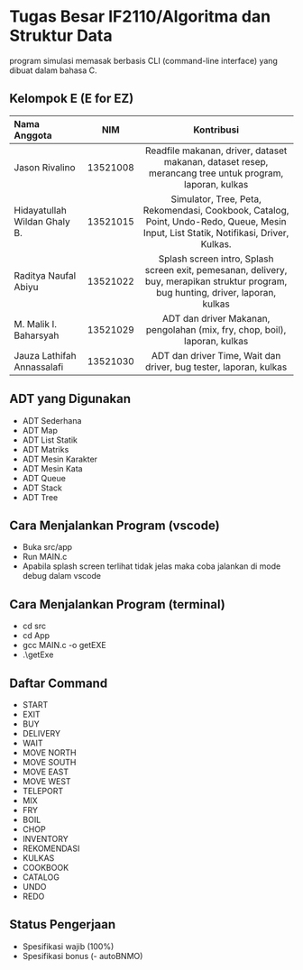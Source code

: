 # Tugas Besar IF2110/Algoritma dan Struktur Data
program simulasi memasak berbasis CLI (command-line interface) yang dibuat dalam bahasa C.

## Kelompok E (E for EZ)
| Nama Anggota   | NIM | Kontribusi|
| :---        |    :----:   |   :----:   | 
| Jason Rivalino| 13521008 | Readfile makanan, driver, dataset makanan, dataset resep, merancang tree untuk program, laporan, kulkas|
| Hidayatullah Wildan Ghaly B.   | 13521015 | Simulator, Tree, Peta, Rekomendasi, Cookbook, Catalog, Point, Undo-Redo, Queue, Mesin Input, List Statik, Notifikasi, Driver, Kulkas. |
| Raditya Naufal Abiyu | 13521022 | Splash screen intro, Splash screen exit, pemesanan, delivery, buy, merapikan struktur program, bug hunting, driver, laporan, kulkas|
| M. Malik I. Baharsyah | 13521029 | ADT dan driver Makanan, pengolahan (mix, fry, chop, boil), laporan, kulkas| 
| Jauza Lathifah Annassalafi | 13521030 | ADT dan driver Time, Wait dan driver, bug tester, laporan, kulkas| 

## ADT yang Digunakan
- ADT Sederhana<br/>
- ADT Map<br/>
- ADT List Statik<br/>
- ADT Matriks<br/>
- ADT Mesin Karakter<br/>
- ADT Mesin Kata<br/>
- ADT Queue<br/>
- ADT Stack<br/>
- ADT Tree<br/>

## Cara Menjalankan Program (vscode)
- Buka src/app
- Run MAIN.c
- Apabila splash screen terlihat tidak jelas maka coba jalankan di mode debug dalam vscode

## Cara Menjalankan Program (terminal)
- cd src
- cd App
- gcc MAIN.c -o getEXE
- .\getExe

## Daftar Command
- START
- EXIT
- BUY
- DELIVERY
- WAIT
- MOVE NORTH
- MOVE SOUTH
- MOVE EAST
- MOVE WEST
- TELEPORT
- MIX
- FRY
- BOIL
- CHOP
- INVENTORY
- REKOMENDASI
- KULKAS
- COOKBOOK
- CATALOG
- UNDO
- REDO

## Status Pengerjaan
- Spesifikasi wajib (100%)
- Spesifikasi bonus (- autoBNMO)

